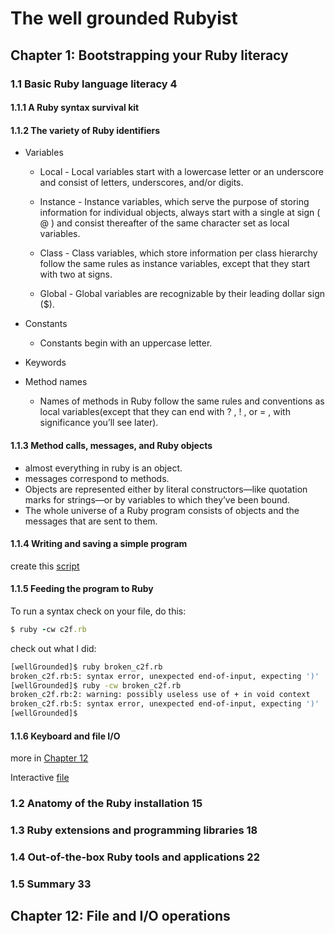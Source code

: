 # The well grounded Rubyist

## Chapter 1: Bootstrapping your Ruby literacy

### 1.1 Basic Ruby language literacy 4

#### 1.1.1 A Ruby syntax survival kit

#### 1.1.2 The variety of Ruby identifiers

- Variables
    - Local - Local variables start with a lowercase letter or an underscore and consist of letters, underscores, and/or digits.

    - Instance - Instance variables, which serve the purpose of storing information for individual objects, always start with a single at sign ( @ ) and consist thereafter of the same character set as local variables.

    - Class - Class variables, which store information per class hierarchy follow the same rules as instance variables, except that they start with two at signs.

    - Global - Global variables are recognizable by their leading dollar sign ($).

- Constants
    - Constants begin with an uppercase letter.

- Keywords

- Method names
    - Names of methods in Ruby follow the same rules and conventions as local variables(except that they can end with ? , ! , or = , with significance you’ll see later).


#### 1.1.3 Method calls, messages, and Ruby objects

- almost everything in ruby is an object.
- messages correspond to methods.
- Objects are represented either by literal constructors—like quotation marks for strings—or by variables to which they’ve been bound.
- The whole universe of a Ruby program consists of objects and the messages that are sent to them.

#### 1.1.4 Writing and saving a simple program

create this [script](c2f.rb)

#### 1.1.5 Feeding the program to Ruby

To run a syntax check on your file, do this:

```ruby
$ ruby -cw c2f.rb
```

check out what I did:
```sh
[wellGrounded]$ ruby broken_c2f.rb 
broken_c2f.rb:5: syntax error, unexpected end-of-input, expecting ')'
[wellGrounded]$ ruby -cw broken_c2f.rb 
broken_c2f.rb:2: warning: possibly useless use of + in void context
broken_c2f.rb:5: syntax error, unexpected end-of-input, expecting ')'
[wellGrounded]$ 
```

#### 1.1.6 Keyboard and file I/O

more in [Chapter 12](#chapter-12:-file-and-I/O-operations)

Interactive [file](c2fi.rb)




### 1.2 Anatomy of the Ruby installation 15
### 1.3 Ruby extensions and programming libraries 18
### 1.4 Out-of-the-box Ruby tools and applications 22
### 1.5 Summary 33










## Chapter 12: File and I/O operations